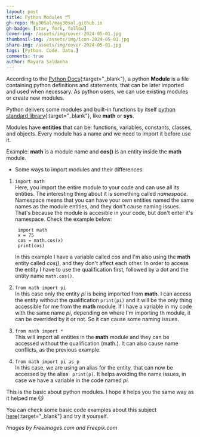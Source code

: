 ```yaml
---
layout: post
title: Python Modules 🗂️ 
gh-repo: May30Sal/may30sal.github.io
gh-badge: [star, fork, follow]
cover-img: /assets/img/cover-2024-05-01.jpg
thumbnail-img: /assets/img/icon-2024-05-01.jpg
share-img: /assets/img/cover-2024-05-01.jpg
tags: [Python. Code. Data.]
comments: true
author: Mayara Saldanha
---
```


According to the [Python Docs](https://docs.python.org/3/tutorial/modules.html#modules){:target="_blank"}, a python **Module** is a file containing python definitions and statements, that can be later imported and used when necessary. As python users, we can use existing modules or create new modules. 

Python delivers some modules and built-in functions by itself [python standard library](https://docs.python.org/3/library/index.html){:target="_blank"}, like **math** or **sys**. 

Modules have **entities** that can be: functions, variables, constants, classes, and objects. Every module has a name and we need to import it before use it.

Example: **math** is a module name and **cos()** is an entity inside the **math** module.

* Some ways to import modules and their differences:

1. ``` import math ``` <br>
   Here, you import the entire module to your code and can use all its entities. The interesting thing about it is something called *namespace*. Namespace means that you can have your own entities named the same names as the module entities, and they don't cause naming issues. That's because the module is accesible in your code, but don't enter it's namespace. Check the example below:

   ```
    import math
    x = 75
    cos = math.cos(x)
    print(cos) 
    ``` 
    In this example I have a variable called *cos* and I'm also using the **math** entity called *cos()*, and they don't affect each other.
    In order to access the entity I have to use the qualification first, followed by a dot and the entity name ```math.cos()```.
    
2. ```from math import pi ``` <br>
   In this case only the entity *pi* is being imported from **math**. I can access the entity without the qualification ```print(pi)``` and it will be the only thing accessible for me from the **math** module. If I have a variable in my code with the same name *pi*, depending on where I'm importing th module, it can be overrided by it or not. So it can cause some naming issues.

3. ``` from math import * ```<br>
   This will import all entities in the **math** module and they can be accessed without the qualification (math.). It can also cause name conflicts, as the previous example.
   
4. ```from math import pi as p```<br>
   In this case, we are using an alias for the entity, that can now be accessed by the alias ``` print(p)```. It helps avoiding the name issues, in case we have a variable in the code named *pi*. 

This is the basic about python modules. I hope it helps you the same way as it helped me 🐱

You can check some basic code examples about this subject [here](https://github.com/May30Sal/Python_For_Everybody_Course/blob/main/py_cert.py){:target="_blank"} and try it yourself.


*Images by Freeimages.com and Freepik.com*